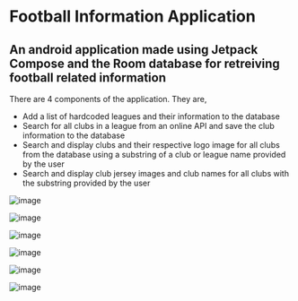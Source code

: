 # Football Information Application

## An android application made using Jetpack Compose and the Room database for retreiving football related information

There are 4 components of the application. They are,
* Add a list of hardcoded leagues and their information to the database
* Search for all clubs in a league from an online API and save the club information to the database
* Search and display clubs and their respective logo image for all clubs from the database using a substring of a club or league name provided by the user
* Search and display club jersey images and club names for all clubs with the substring provided by the user

![image](https://github.com/inuksperera/footballMobileApp/assets/110172780/72b7c6f1-7eb2-48aa-89f4-b80acb6a854c)

![image](https://github.com/inuksperera/footballMobileApp/assets/110172780/4a96a5bc-5707-4112-b015-77d3de0a2d74)

![image](https://github.com/inuksperera/footballMobileApp/assets/110172780/211df494-708d-45ce-9085-3ac238b0f610)

![image](https://github.com/inuksperera/footballMobileApp/assets/110172780/72ecf8ad-8b50-4c4b-bc70-c8c43354500a)

![image](https://github.com/inuksperera/footballMobileApp/assets/110172780/729c5657-2288-4dd0-9a78-3701d27b5f15)

![image](https://github.com/inuksperera/footballMobileApp/assets/110172780/9d9292fd-ffa0-4eec-b3f3-9f99df39245a)
